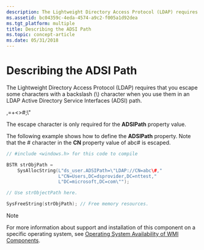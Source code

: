 ```yaml
---
description: The Lightweight Directory Access Protocol (LDAP) requires that you escape some characters with a backslash (\) character when you use them in an LDAP Active Directory Service Interfaces (ADSI) path.
ms.assetid: bc04359c-4eda-4574-a9c2-f005a1d92dea
ms.tgt_platform: multiple
title: Describing the ADSI Path
ms.topic: concept-article
ms.date: 05/31/2018
---
```


# Describing the ADSI Path

The Lightweight Directory Access Protocol (LDAP) requires that you escape some characters with a backslash (\\) character when you use them in an LDAP Active Directory Service Interfaces (ADSI) path.

,=+<>\#;\\"

The escape character is only required for the **ADSIPath** property value.

The following example shows how to define the **ADSIPath** property. Note that the \# character in the **CN** property value of abc\# is escaped.


```C++
// #include <windows.h> for this code to compile

BSTR strObjPath = 
    SysAllocString(L"ds_user.ADSIPath=\"LDAP://CN=abc\#,"
                   L"CN=Users,DC=dsprovider,DC=nttest,"
                   L"DC=microsoft,DC=com\"");

// Use strObjectPath here.

SysFreeString(strObjPath); // Free memory resources.
```



> [!Note]  
> For more information about support and installation of this component on a specific operating system, see [Operating System Availability of WMI Components](operating-system-availability-of-wmi-components.md).

 

 

 



